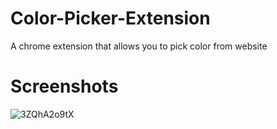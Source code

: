 # Color-Picker-Extension
A chrome extension that allows you to pick color from website

# Screenshots
![3ZQhA2o9tX](https://github.com/SohamKore/Color-Picker-Extension/assets/119067189/5193a021-a722-422e-aacb-7eaedc8290f8)
